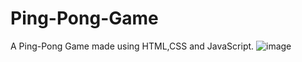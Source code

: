 # Ping-Pong-Game
 A Ping-Pong  Game made using HTML,CSS and JavaScript.
![image](https://github.com/Prajoyt/Ping-Pong-Game/assets/117082262/9903785c-7a15-46f8-a277-fdd92579d52f)
